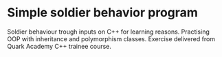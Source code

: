 # Simple soldier behavior program

Soldier behaviour trough inputs on C++ for learning reasons.
Practising OOP with inheritance and polymorphism classes.
Exercise delivered from Quark Academy C++ trainee course.